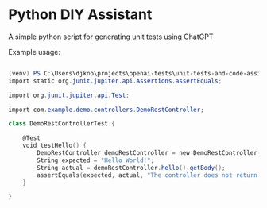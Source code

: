 Python DIY Assistant
=========================================

A simple python script for generating unit tests using ChatGPT

Example usage:
```powershell

(venv) PS C:\Users\djkno\projects\openai-tests\unit-tests-and-code-assistants> python pydiy_assistant --api-key=<TOKEN> .\spring-boot-demo\src\main\java\com\example\demo\controllers\DemoRestController.java
import static org.junit.jupiter.api.Assertions.assertEquals;

import org.junit.jupiter.api.Test;

import com.example.demo.controllers.DemoRestController;

class DemoRestControllerTest {

    @Test
    void testHello() {
        DemoRestController demoRestController = new DemoRestController();
        String expected = "Hello World!";
        String actual = demoRestController.hello().getBody();
        assertEquals(expected, actual, "The controller does not return the expected string");
    }

}

```